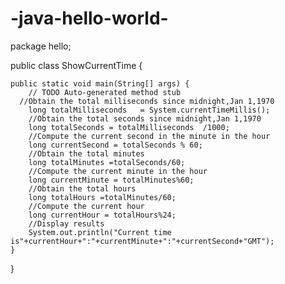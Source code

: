 # -java-hello-world-
package hello;

public class ShowCurrentTime {

	public static void main(String[] args) {
		// TODO Auto-generated method stub
      //Obtain the total milliseconds since midnight,Jan 1,1970
		long totalMilliseconds   = System.currentTimeMillis();
		//Obtain the total seconds since midnight,Jan 1,1970
		long totalSeconds = totalMilliseconds  /1000;
		//Compute the current second in the minute in the hour
		long currentSecond = totalSeconds % 60;
		//Obtain the total minutes
		long totalMinutes =totalSeconds/60;
		//Compute the current minute in the hour
		long currentMinute = totalMinutes%60;
		//Obtain the total hours
		long totalHours =totalMinutes/60;
		//Compute the current hour 
		long currentHour = totalHours%24;
		//Display results
		System.out.println("Current time is"+currentHour+":"+currentMinute+":"+currentSecond+"GMT");
	}

}
